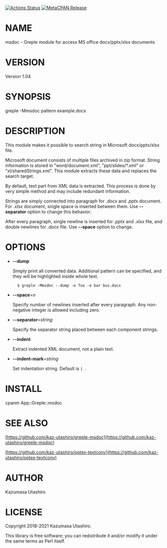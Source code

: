 [![Actions Status](https://github.com/kaz-utashiro/greple-msdoc/workflows/test/badge.svg)](https://github.com/kaz-utashiro/greple-msdoc/actions) [![MetaCPAN Release](https://badge.fury.io/pl/App-Greple-msdoc.svg)](https://metacpan.org/release/App-Greple-msdoc)
# NAME

msdoc - Greple module for access MS office docx/pptx/xlsx documents

# VERSION

Version 1.04

# SYNOPSIS

greple -Mmsdoc pattern example.docx

# DESCRIPTION

This module makes it possible to search string in Microsoft
docx/pptx/xlsx file.

Microsoft document consists of multiple files archived in zip format.
String information is stored in "word/document.xml",
"ppt/slides/\*.xml" or "xl/sharedStrings.xml".  This module extracts
these data and replaces the search target.

By default, text part from XML data is extracted.  This process is
done by very simple method and may include redundant information.

Strings are simply connected into paragraph for _.docx_ and _.pptx_
document.  For _.xlsx_ document, single space is inserted between
them.  Use **--separator** option to change this behavior.

After every paragraph, single newline is inserted for _.pptx_ and
_.xlsx_ file, and double newlines for _.docx_ file.  Use
**--space** option to change.

# OPTIONS

- **--dump**

    Simply print all converted data.  Additional pattern can be specified,
    and they will be highlighted inside whole text.

        $ greple -Mmsdoc --dump -e foo -e bar buz.docx

- **--space**=_n_

    Specify number of newlines inserted after every paragraph.  Any
    non-negative integer is allowed including zero.

- **--separator**=_string_

    Specify the separator string placed between each component strings.

- **--indent**

    Extract indented XML document, not a plain text.

- **--indent-mark**=_string_

    Set indentation string.  Default is `| `.

# INSTALL

cpanm App::Greple::msdoc

# SEE ALSO

[https://github.com/kaz-utashiro/greple-msdoc](https://github.com/kaz-utashiro/greple-msdoc)

[https://github.com/kaz-utashiro/optex-textconv](https://github.com/kaz-utashiro/optex-textconv)

# AUTHOR

Kazumasa Utashiro

# LICENSE

Copyright 2018-2021 Kazumasa Utashiro.

This library is free software; you can redistribute it and/or modify
it under the same terms as Perl itself.
